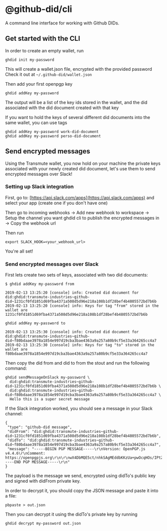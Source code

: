 # @github-did/cli

A command line interface for working with Github DIDs.

## Get started with the CLI

In order to create an empty wallet, run
```
ghdid init my-password
```
This will create a wallet.json file, encrypted with the provided password
Check it out at `~/.github-did/wallet.json`

Then add your first openpgp key
```
ghdid addKey my-password
```

The output will be a list of the key ids stored in the wallet, and the did associated with the did document created with that key

If you want to hold the keys of several different did documents into the same wallet, you can use tags

```
ghdid addKey my-password work-did-document
ghdid addKey my-password perso-did-document
```
## Send encrypted messages

Using the Transmute wallet, you now hold on your machine the private keys associated with your newly created did document, let's use them to send encrypted messages over Slack!

### Setting up Slack integration

First, go to: [https://api.slack.com/apps](https://api.slack.com/apps) and select your app (create one if you don't have one)

Then go to incoming webhooks -> Add new webhook to workspace -> Setup the channel you want ghdid cli to publish the encrypted messages in -> Copy the webhook url

Then run

```
export SLACK_HOOK=<your_webhook_url>
```

You're all set!

### Send encrypted messages over Slack

First lets create two sets of keys, associated with two did documents:
```
$ ghdid addKey my-password from

2019-02-13 13:25:20 [console] info: Created did document for did:ghdid:transmute-industries~github-did~1231cf0fd1851d69fba4371a508d5d96e218a108b1df28bef4b4805572bd7b6b
2019-02-13 13:25:20 [console] info: Keys for tag "from" stored in the wallet are
1231cf0fd1851d69fba4371a508d5d96e218a108b1df28bef4b4805572bd7b6b

```

```
ghdid addKey my-password to

2019-02-13 13:25:30 [console] info: Created did document for did:ghdid:transmute-industries~github-did~f80bdaae3978a1854e997d19cba3bae4363a9a257a80b9cf5e33a364265cc4a7
2019-02-13 13:25:30 [console] info: Keys for tag "to" stored in the wallet are
f80bdaae3978a1854e997d19cba3bae4363a9a257a80b9cf5e33a364265cc4a7

```

Then copy the did from and did to from the stout and run the following command:

```
ghdid sendMessageOnSlack my-password \
  did:ghdid:transmute-industries~github-did~1231cf0fd1851d69fba4371a508d5d96e218a108b1df28bef4b4805572bd7b6b \
  did:ghdid:transmute-industries~github-did~f80bdaae3978a1854e997d19cba3bae4363a9a257a80b9cf5e33a364265cc4a7 \
  Hello this is a super secret message
```

If the Slack integration worked, you should see a message in your Slack channel:

```
{
 "type": "github-did message",
 "didFrom": "did:ghdid:transmute-industries~github-did~1231cf0fd1851d69fba4371a508d5d96e218a108b1df28bef4b4805572bd7b6b",
 "didTo": "did:ghdid:transmute-industries~github-did~f80bdaae3978a1854e997d19cba3bae4363a9a257a80b9cf5e33a364265cc4a7",
 "message": "-----BEGIN PGP MESSAGE-----\r\nVersion: OpenPGP.js v4.4.6\r\nComment: https://openpgpjs.org\r\n\r\nwX4DbMQE5ct/nhkSAgMEddbKKzUa+pwOcqHOs/IPtZ/BLjP1qfvWVIfLHS/u\r\n+k/CidWlc1MLI2VgaEsryiNUNQ5pQVm5zamESxx1w4ELbTCvQ2Zo33yYtdtt\r\n8LjPAg3XqQPTQUKjZyJw/fPguxyrvbdOWdwJlc038V8LX+R2vw3SrAE7Fj07\r\nE22BbuzQhzGBsjCghpK+fE9a2pKQTcpmCV1rnx8VF+6qs2bZILiEP9btZQKU\r\noDov5+7fYw1cob9G50alRJJfRToBEbMVNjvEDAoKqXsBLNj48CrNl5lzzABF\r\nTiswZLMPJgk/7kh62qZfcMrmiDWBRFDsGrk6C4oMs/FtDBoS8w96+R6qXuKl\r\nhp+A/i5+PFT/uWNGd2B0GXFuBQAQKXr+UhjaCTmtIpo=\r\n=t152\r\n-----END PGP MESSAGE-----\r\n"
}
```

The payload is the message we send, encrypted using didTo's public key and signed with didFrom private key.

In order to decrypt it, you should copy the JSON message and paste it into a file:

```
pbpaste > out.json
```

Then you can decrypt it using the didTo's private key by running

```
ghdid decrypt my-password out.json
```
